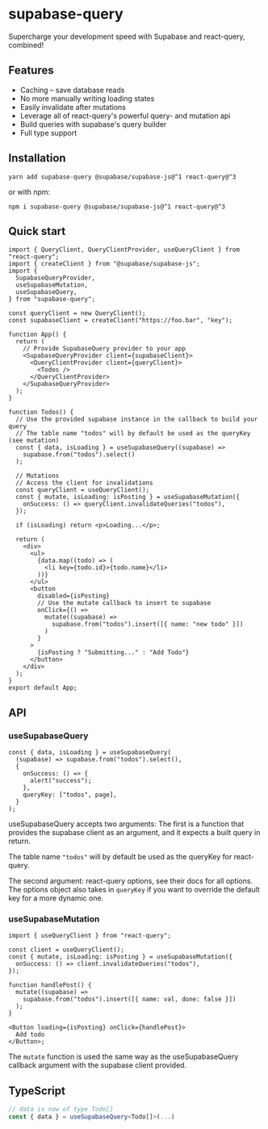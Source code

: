 # supabase-query

Supercharge your development speed with Supabase and react-query, combined!

## Features

- Caching – save database reads
- No more manually writing loading states
- Easily invalidate after mutations
- Leverage all of react-query's powerful query- and mutation api
- Build queries with supabase's query builder
- Full type support

## Installation

`yarn add supabase-query @supabase/supabase-js@^1 react-query@^3`

or with npm:

`npm i supabase-query @supabase/supabase-js@^1 react-query@^3`

## Quick start

```tsx
import { QueryClient, QueryClientProvider, useQueryClient } from "react-query";
import { createClient } from "@supabase/supabase-js";
import {
  SupabaseQueryProvider,
  useSupabaseMutation,
  useSupabaseQuery,
} from "supabase-query";

const queryClient = new QueryClient();
const supabaseClient = createClient("https://foo.bar", "key");

function App() {
  return (
    // Provide SupabaseQuery provider to your app
    <SupabaseQueryProvider client={supabaseClient}>
      <QueryClientProvider client={queryClient}>
        <Todos />
      </QueryClientProvider>
    </SupabaseQueryProvider>
  );
}

function Todos() {
  // Use the provided supabase instance in the callback to build your query
  // The table name "todos" will by default be used as the queryKey (see mutation)
  const { data, isLoading } = useSupabaseQuery((supabase) =>
    supabase.from("todos").select()
  );

  // Mutations
  // Access the client for invalidations
  const queryClient = useQueryClient();
  const { mutate, isLoading: isPosting } = useSupabaseMutation({
    onSuccess: () => queryClient.invalidateQueries("todos"),
  });

  if (isLoading) return <p>Loading...</p>;

  return (
    <div>
      <ul>
        {data.map((todo) => (
          <li key={todo.id}>{todo.name}</li>
        ))}
      </ul>
      <button
        disabled={isPosting}
        // Use the mutate callback to insert to supabase
        onClick={() =>
          mutate((supabase) =>
            supabase.from("todos").insert([{ name: "new todo" }])
          )
        }
      >
        {isPosting ? "Submitting..." : "Add Todo"}
      </button>
    </div>
  );
}
export default App;
```

## API

### useSupabaseQuery

```tsx
const { data, isLoading } = useSupabaseQuery(
  (supabase) => supabase.from("todos").select(),
  {
    onSuccess: () => {
      alert("success");
    },
    queryKey: ["todos", page],
  }
);
```

useSupabaseQuery accepts two arguments:
The first is a function that provides the supabase client as an argument,
and it expects a built query in return.

The table name `"todos"` will by default be used as the queryKey for react-query.

The second argument: react-query options, see their docs for all options. The options object also takes in
`queryKey` if you want to override the default key for a more dynamic one.

### useSupabaseMutation

```tsx
import { useQueryClient } from "react-query";

const client = useQueryClient();
const { mutate, isLoading: isPosting } = useSupabaseMutation({
  onSuccess: () => client.invalidateQueries("todos"),
});

function handlePost() {
  mutate((supabase) =>
    supabase.from("todos").insert([{ name: val, done: false }])
  );
}

<Button loading={isPosting} onClick={handlePost}>
  Add todo
</Button>;
```

The `mutate` function is used the same way as the useSupabaseQuery callback argument
with the supabase client provided.

## TypeScript

```ts
// data is now of type Todo[]
const { data } = useSupabaseQuery<Todo[]>(...)

```
